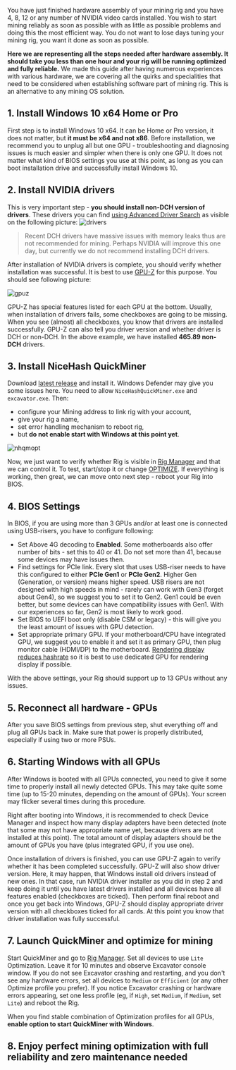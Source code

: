 You have just finished hardware assembly of your mining rig and you have 4, 8, 12 or any number of NVIDIA video cards installed. You wish to start mining reliably as soon as possible with as little as possible problems and doing this the most efficient way. You do not want to lose days tuning your mining rig, you want it done as soon as possible.

**Here we are representing all the steps needed after hardware assembly. It should take you less than one hour and your rig will be running optimized and fully reliable.** We made this guide after having numerous experiences with various hardware, we are covering all the quirks and specialities that need to be considered when establishing software part of mining rig. This is an alternative to any mining OS solution.

## 1. Install Windows 10 x64 Home or Pro
First step is to install Windows 10 x64. It can be Home or Pro version, it does not matter, but **it must be x64 and not x86**. Before installation, we recommend you to unplug all but one GPU - troubleshooting and diagnosing issues is much easier and simpler when there is only one GPU. It does not matter what kind of BIOS settings you use at this point, as long as you can boot installation drive and successfully install Windows 10.

## 2. Install NVIDIA drivers
This is very important step - **you should install non-DCH version of drivers**. These drivers you can find [using Advanced Driver Search](https://www.nvidia.com/Download/Find.aspx?lang=en-us) as visible on the following picture:
![drivers](https://github.com/nicehash/NiceHashQuickMiner/blob/main/images/nvidia_drivers.png?raw=true)

> Recent DCH drivers have massive issues with memory leaks thus are not recommended for mining. Perhaps NVIDIA will improve this one day, but currently we do not recommend installing DCH drivers.

After installation of NVIDIA drivers is complete, you should verify whether installation was successful. It is best to use [GPU-Z](https://www.techpowerup.com/gpuz/) for this purpose. You should see following picture:

![gpuz](https://github.com/nicehash/NiceHashQuickMiner/blob/main/images/gpuz2.png?raw=true)

GPU-Z has special features listed for each GPU at the bottom. Usually, when installation of drivers fails, some checkboxes are going to be missing. When you see (almost) all checkboxes, you know that drivers are installed successfully. GPU-Z can also tell you driver version and whether driver is DCH or non-DCH. In the above example, we have installed **465.89 non-DCH** drivers.

## 3. Install NiceHash QuickMiner
Download [latest release](https://github.com/nicehash/NiceHashQuickMiner/releases) and install it. Windows Defender may give you some issues here. You need to allow `NiceHashQuickMiner.exe` and `excavator.exe`. Then:
* configure your Mining address to link rig with your account,
* give your rig a name,
* set error handling mechanism to reboot rig,
* but **do not enable start with Windows at this point yet**.

![nhqmopt](https://github.com/nicehash/NiceHashQuickMiner/blob/main/images/errreboot.png?raw=true)

Now, we just want to verify whether Rig is visible in [Rig Manager](https://www.nicehash.com/my/mining/rigs) and that we can control it. To test, start/stop it or change [OPTIMIZE](https://github.com/nicehash/NiceHashQuickMiner/wiki/One-click-Optimizations). If everything is working, then great, we can move onto next step - reboot your Rig into BIOS.

## 4. BIOS Settings
In BIOS, if you are using more than 3 GPUs and/or at least one is connected using USB-risers, you have to configure following:
* Set Above 4G decoding to **Enabled**. Some motherboards also offer number of bits - set this to 40 or 41. Do not set more than 41, because some devices may have issues then.
* Find settings for PCIe link. Every slot that uses USB-riser needs to have this configured to either **PCIe Gen1** or **PCIe Gen2**. Higher Gen (Generation, or version) means higher speed. USB risers are not designed with high speeds in mind - rarely can work with Gen3 (forget about Gen4), so we suggest you to set it to Gen2. Gen1 could be even better, but some devices can have compatibility issues with Gen1. With our experiences so far, Gen2 is most likely to work good.
* Set BIOS to UEFI boot only (disable CSM or legacy) - this will give you the least amount of issues with GPU detection.
* Set appropriate primary GPU. If your motherboard/CPU have integrated GPU, we suggest you to enable it and set it as primary GPU, then plug monitor cable (HDMI/DP) to the motherboard. [Rendering display reduces hashrate](https://github.com/nicehash/NiceHashQuickMiner/wiki/FAQ#faq07) so it is best to use dedicated GPU for rendering display if possible.

With the above settings, your Rig should support up to 13 GPUs without any issues.

## 5. Reconnect all hardware - GPUs
After you save BIOS settings from previous step, shut everything off and plug all GPUs back in. Make sure that power is properly distributed, especially if using two or more PSUs.

## 6. Starting Windows with all GPUs
After Windows is booted with all GPUs connected, you need to give it some time to properly install all newly detected GPUs. This may take quite some time (up to 15-20 minutes, depending on the amount of GPUs). Your screen may flicker several times during this procedure.

Right after booting into Windows, it is recommended to check Device Manager and inspect how many display adapters have been detected (note that some may not have appropriate name yet, because drivers are not installed at this point). The total amount of display adapters should be the amount of GPUs you have (plus integrated GPU, if you use one).

Once installation of drivers is finished, you can use GPU-Z again to verify whether it has been completed successfully. GPU-Z will also show driver version. Here, it may happen, that Windows install old drivers instead of new ones. In that case, run NVIDIA driver installer as you did in step 2 and keep doing it until you have latest drivers installed and all devices have all features enabled (checkboxes are ticked). Then perform final reboot and once you get back into Windows, GPU-Z should display appropriate driver version with all checkboxes ticked for all cards. At this point you know that driver installation was fully successful.

## 7. Launch QuickMiner and optimize for mining
Start QuickMiner and go to [Rig Manager](https://www.nicehash.com/my/mining/rigs). Set all devices to use `Lite` Optimization. Leave it for 10 minutes and observe Excavator console window. If you do not see Excavator crashing and restarting, and you don't see any hardware errors, set all devices to `Medium` or `Efficient` (or any other Optimize profile you prefer). If you notice Excavator crashing or hardware errors appearing, set one less profile (eg, if `High`, set `Medium`, if `Medium`, set `Lite`) and reboot the Rig.

When you find stable combination of Optimization profiles for all GPUs, **enable option to start QuickMiner with Windows**.

## 8. Enjoy perfect mining optimization with full reliability and zero maintenance needed
